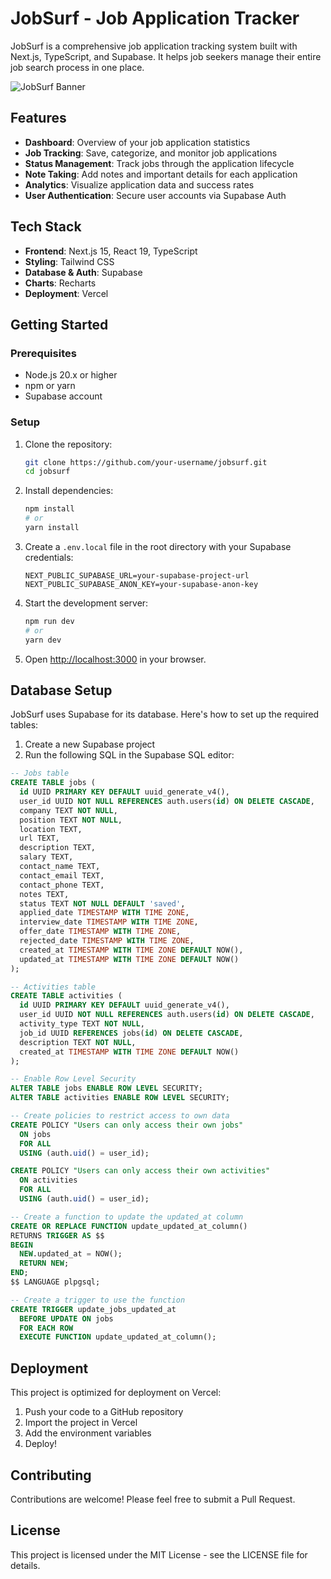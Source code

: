 # JobSurf - Job Application Tracker

JobSurf is a comprehensive job application tracking system built with Next.js, TypeScript, and Supabase. It helps job seekers manage their entire job search process in one place.

![JobSurf Banner](https://example.com/jobsurf-banner.png)

## Features

- **Dashboard**: Overview of your job application statistics
- **Job Tracking**: Save, categorize, and monitor job applications
- **Status Management**: Track jobs through the application lifecycle
- **Note Taking**: Add notes and important details for each application
- **Analytics**: Visualize application data and success rates
- **User Authentication**: Secure user accounts via Supabase Auth

## Tech Stack

- **Frontend**: Next.js 15, React 19, TypeScript
- **Styling**: Tailwind CSS
- **Database & Auth**: Supabase
- **Charts**: Recharts
- **Deployment**: Vercel

## Getting Started

### Prerequisites

- Node.js 20.x or higher
- npm or yarn
- Supabase account

### Setup

1. Clone the repository:
   ```bash
   git clone https://github.com/your-username/jobsurf.git
   cd jobsurf
   ```

2. Install dependencies:
   ```bash
   npm install
   # or
   yarn install
   ```

3. Create a `.env.local` file in the root directory with your Supabase credentials:
   ```
   NEXT_PUBLIC_SUPABASE_URL=your-supabase-project-url
   NEXT_PUBLIC_SUPABASE_ANON_KEY=your-supabase-anon-key
   ```

4. Start the development server:
   ```bash
   npm run dev
   # or
   yarn dev
   ```

5. Open [http://localhost:3000](http://localhost:3000) in your browser.

## Database Setup

JobSurf uses Supabase for its database. Here's how to set up the required tables:

1. Create a new Supabase project
2. Run the following SQL in the Supabase SQL editor:

```sql
-- Jobs table
CREATE TABLE jobs (
  id UUID PRIMARY KEY DEFAULT uuid_generate_v4(),
  user_id UUID NOT NULL REFERENCES auth.users(id) ON DELETE CASCADE,
  company TEXT NOT NULL,
  position TEXT NOT NULL,
  location TEXT,
  url TEXT,
  description TEXT,
  salary TEXT,
  contact_name TEXT,
  contact_email TEXT,
  contact_phone TEXT,
  notes TEXT,
  status TEXT NOT NULL DEFAULT 'saved',
  applied_date TIMESTAMP WITH TIME ZONE,
  interview_date TIMESTAMP WITH TIME ZONE,
  offer_date TIMESTAMP WITH TIME ZONE,
  rejected_date TIMESTAMP WITH TIME ZONE,
  created_at TIMESTAMP WITH TIME ZONE DEFAULT NOW(),
  updated_at TIMESTAMP WITH TIME ZONE DEFAULT NOW()
);

-- Activities table
CREATE TABLE activities (
  id UUID PRIMARY KEY DEFAULT uuid_generate_v4(),
  user_id UUID NOT NULL REFERENCES auth.users(id) ON DELETE CASCADE,
  activity_type TEXT NOT NULL,
  job_id UUID REFERENCES jobs(id) ON DELETE CASCADE,
  description TEXT NOT NULL,
  created_at TIMESTAMP WITH TIME ZONE DEFAULT NOW()
);

-- Enable Row Level Security
ALTER TABLE jobs ENABLE ROW LEVEL SECURITY;
ALTER TABLE activities ENABLE ROW LEVEL SECURITY;

-- Create policies to restrict access to own data
CREATE POLICY "Users can only access their own jobs"
  ON jobs
  FOR ALL
  USING (auth.uid() = user_id);

CREATE POLICY "Users can only access their own activities"
  ON activities
  FOR ALL
  USING (auth.uid() = user_id);

-- Create a function to update the updated_at column
CREATE OR REPLACE FUNCTION update_updated_at_column()
RETURNS TRIGGER AS $$
BEGIN
  NEW.updated_at = NOW();
  RETURN NEW;
END;
$$ LANGUAGE plpgsql;

-- Create a trigger to use the function
CREATE TRIGGER update_jobs_updated_at
  BEFORE UPDATE ON jobs
  FOR EACH ROW
  EXECUTE FUNCTION update_updated_at_column();
```

## Deployment

This project is optimized for deployment on Vercel:

1. Push your code to a GitHub repository
2. Import the project in Vercel
3. Add the environment variables
4. Deploy!

## Contributing

Contributions are welcome! Please feel free to submit a Pull Request.

## License

This project is licensed under the MIT License - see the LICENSE file for details.